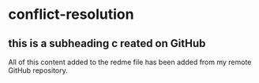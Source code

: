 # conflict-resolution

## this is a subheading c reated on GitHub

All of this content added to the redme file has been added from my remote GitHub repository.

